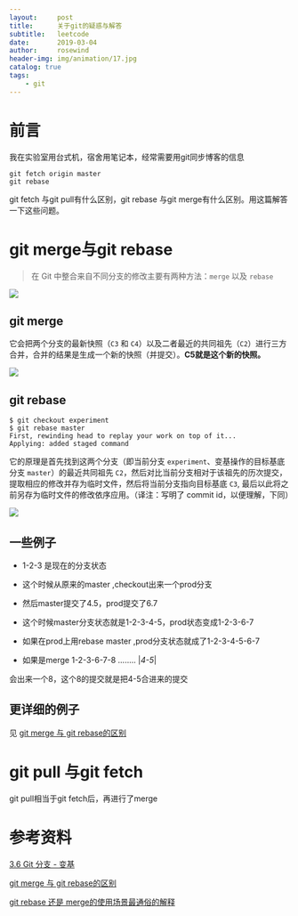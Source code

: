 ```yaml
---
layout:     post
title:      关于git的疑惑与解答
subtitle:   leetcode
date:       2019-03-04
author:     rosewind
header-img: img/animation/17.jpg
catalog: true
tags:
    - git
---
```


# 前言

我在实验室用台式机，宿舍用笔记本，经常需要用git同步博客的信息

```
git fetch origin master
git rebase
```

git fetch 与git pull有什么区别，git rebase 与git merge有什么区别。用这篇解答一下这些问题。

# git merge与git rebase

> 在 Git 中整合来自不同分支的修改主要有两种方法：`merge` 以及 `rebase`

![](https://git-scm.com/book/en/v2/images/basic-rebase-1.png)

## git merge

它会把两个分支的最新快照（`C3` 和 `C4`）以及二者最近的共同祖先（`C2`）进行三方合并，合并的结果是生成一个新的快照（并提交）。**C5就是这个新的快照。**

![](https://git-scm.com/book/en/v2/images/basic-rebase-2.png)

## git rebase

```
$ git checkout experiment
$ git rebase master
First, rewinding head to replay your work on top of it...
Applying: added staged command
```

它的原理是首先找到这两个分支（即当前分支 `experiment`、变基操作的目标基底分支 `master`）的最近共同祖先 `C2`，然后对比当前分支相对于该祖先的历次提交，提取相应的修改并存为临时文件，然后将当前分支指向目标基底 `C3`, 最后以此将之前另存为临时文件的修改依序应用。（译注：写明了 commit id，以便理解，下同）

![](https://git-scm.com/book/en/v2/images/basic-rebase-3.png)

## 一些例子

- 1-2-3 是现在的分支状态

- 这个时候从原来的master ,checkout出来一个prod分支

- 然后master提交了4.5，prod提交了6.7

- 这个时候master分支状态就是1-2-3-4-5，prod状态变成1-2-3-6-7

- 如果在prod上用rebase master ,prod分支状态就成了1-2-3-4-5-6-7

- 如果是merge
   1-2-3-6-7-8
   ........ |*4-5*|

会出来一个8，这个8的提交就是把4-5合进来的提交

## 更详细的例子

见 [git merge 与 git rebase的区别](https://blog.csdn.net/liuxiaoheng1992/article/details/79108233)

# git pull 与git fetch

git pull相当于git fetch后，再进行了merge

# 参考资料

[3.6 Git 分支 - 变基](https://git-scm.com/book/zh/v2/Git-%E5%88%86%E6%94%AF-%E5%8F%98%E5%9F%BA)

[git merge 与 git rebase的区别](https://blog.csdn.net/liuxiaoheng1992/article/details/79108233)

[git rebase 还是 merge的使用场景最通俗的解释](https://www.jianshu.com/p/4079284dd970)

